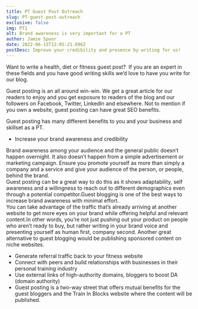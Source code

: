 ```yaml
---
title: PT Guest Post Outreach
slug: PT-guest-post-outreach
exclusive: false
img: PT1
alt: Brand awareness is very important for a PT
author: Jamie Spoor
date: 2022-06-15T12:05:21.696Z
postDesc: Improve your credibility and presence by writing for us!
---
```

Want to write a health, diet or fitness guest post?  If you are an expert in these fields and you have good writing skills we’d love to have you write for our blog.

Guest posting is an all around win-win. We get a great article for our readers to enjoy and you get exposure to readers of the blog and our followers on Facebook, Twitter, LinkedIn and elsewhere. Not to mention if you own  a website, guest posting can have great SEO benefits.

Guest posting has many different benefits to you and your business and skillset as a PT.

* Increase your brand awareness and credibility

Brand awareness among your audience and the general public doesn’t happen overnight. It also doesn’t happen from a simple advertisement or marketing campaign. Ensure you promote yourself as more than simply a company and a service and give your audience of the person, or people, behind the brand. \
Guest posting can be a great way to do this as it shows adaptability, self awareness and a willingness to reach out to different demographics even through a potential competitor.Guest blogging is one of the best ways to increase brand awareness with minimal effort. \
You can take advantage of the traffic that’s already arriving at another website to get more eyes on your brand  while offering helpful and relevant content.In other words, you’re not just pushing out your product on people who aren’t ready to buy, but rather writing in your brand voice and presenting yourself as human first, company second. Another great alternative to guest blogging would be publishing [](https://blog.hubspot.com/marketing/sponsored-content-that-doesnt-suck)sponsored content on niche websites.



* Generate referral traffic back to your fitness website
* Connect with peers and build relationships with businesses in their personal training industry
* Use external links of high-authority domains, bloggers to boost DA (domain authority)
* Guest posting is a two-way street that offers mutual benefits for the guest bloggers and the Train In Blocks website where the content will be published.